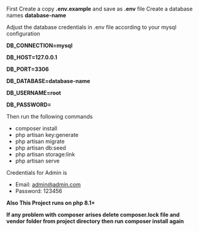 First Create a copy **.env.example** and save as **.env** file
Create a database names **database-name**

Adjust the database credentials in .env file according to your mysql configuration

**DB_CONNECTION=mysql**

**DB_HOST=127.0.0.1**

**DB_PORT=3306**

**DB_DATABASE=database-name**

**DB_USERNAME=root**

**DB_PASSWORD=**

Then run the following commands

 - composer install
 - php artisan key:generate
 - php artisan migrate
 - php artisan db:seed 
 - php artisan storage:link 
 - php artisan serve 
 

Credentials for Admin is
 - Email: admin@admin.com
 - Password: 123456


 **Also This Project runs on php 8.1+** 

 **If any problem with composer arises delete composer.lock file and vendor folder from project directory then run composer install again** 


